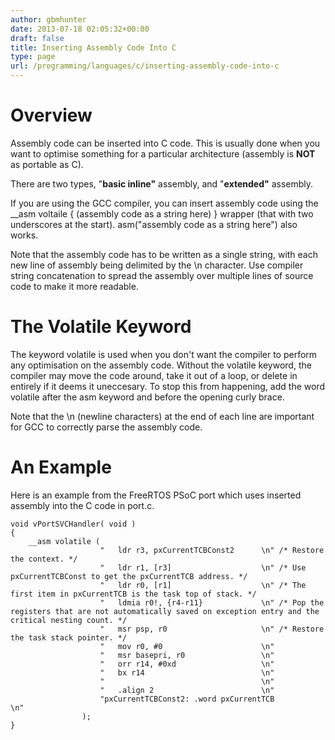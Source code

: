 ```yaml
---
author: gbmhunter
date: 2013-07-18 02:05:32+00:00
draft: false
title: Inserting Assembly Code Into C
type: page
url: /programming/languages/c/inserting-assembly-code-into-c
---
```


# Overview


Assembly code can be inserted into C code. This is usually done when you want to optimise something for a particular architecture (assembly is **NOT** as portable as C).

There are two types, "**basic inline"** assembly, and "**extended"** assembly.

If you are using the GCC compiler, you can insert assembly code using the __asm voltaile { (assembly code as a string here) } wrapper (that with two underscores at the start). asm("assembly code as a string here") also works.

Note that the assembly code has to be written as a single string, with each new line of assembly being delimited by the \n character. Use compiler string concatenation to spread the assembly over multiple lines of source code to make it more readable.


# The Volatile Keyword


The keyword volatile is used when you don't want the compiler to perform any optimisation on the assembly code. Without the volatile keyword, the compiler may move the code around, take it out of a loop, or delete in entirely if it deems it uneccesary. To stop this from happening, add the word volatile after the asm keyword and before the opening curly brace.

Note that the \n (newline characters) at the end of each line are important for GCC to correctly parse the assembly code.


# An Example


Here is an example from the FreeRTOS PSoC port which uses inserted assembly into the C code in port.c.

    
    void vPortSVCHandler( void )
    {
    	__asm volatile (
    					"	ldr	r3, pxCurrentTCBConst2		\n" /* Restore the context. */
    					"	ldr r1, [r3]					\n" /* Use pxCurrentTCBConst to get the pxCurrentTCB address. */
    					"	ldr r0, [r1]					\n" /* The first item in pxCurrentTCB is the task top of stack. */
    					"	ldmia r0!, {r4-r11}				\n" /* Pop the registers that are not automatically saved on exception entry and the critical nesting count. */
    					"	msr psp, r0						\n" /* Restore the task stack pointer. */
    					"	mov r0, #0 						\n"
    					"	msr	basepri, r0					\n"
    					"	orr r14, #0xd					\n"
    					"	bx r14							\n"
    					"									\n"
    					"	.align 2						\n"
    					"pxCurrentTCBConst2: .word pxCurrentTCB				\n"
    				);
    }



